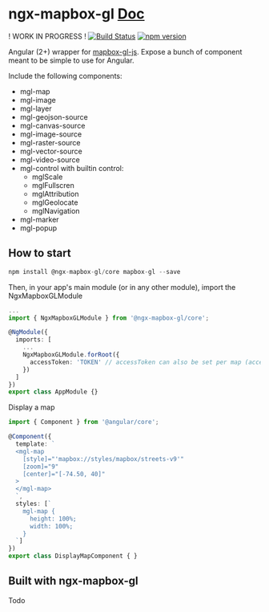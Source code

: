 # ngx-mapbox-gl [Doc](docs/API.md)

! WORK IN PROGRESS !
[![Build Status](https://travis-ci.org/Wykks/ngx-mapbox-gl.svg?branch=master)](https://travis-ci.org/Wykks/ngx-mapbox-gl)
[![npm version](https://img.shields.io/npm/v/@ngx-mapbox-gl/core.svg?style=flat)](https://www.npmjs.com/package/@ngx-mapbox-gl/core)

Angular (2+) wrapper for [mapbox-gl-js](https://www.mapbox.com/mapbox-gl-js/api/). Expose a bunch of component meant to be simple to use for Angular.

Include the following components:
- mgl-map
- mgl-image
- mgl-layer
- mgl-geojson-source
- mgl-canvas-source
- mgl-image-source
- mgl-raster-source
- mgl-vector-source
- mgl-video-source
- mgl-control with builtin control:
  - mglScale
  - mglFullscren
  - mglAttribution
  - mglGeolocate
  - mglNavigation
- mgl-marker
- mgl-popup

## How to start

```javascript
npm install @ngx-mapbox-gl/core mapbox-gl --save
```

Then, in your app's main module (or in any other module), import the NgxMapboxGLModule
```typescript
...
import { NgxMapboxGLModule } from '@ngx-mapbox-gl/core';

@NgModule({
  imports: [
    ...
    NgxMapboxGLModule.forRoot({
      accessToken: 'TOKEN' // accessToken can also be set per map (accessToken input of mgl-map)
    })
  ]
})
export class AppModule {}
```

Display a map
```typescript
import { Component } from '@angular/core';

@Component({
  template: `
  <mgl-map
    [style]="'mapbox://styles/mapbox/streets-v9'"
    [zoom]="9"
    [center]="[-74.50, 40]"
  >
  </mgl-map>
  `,
  styles: [`
    mgl-map {
      height: 100%;
      width: 100%;
    }
  `]
})
export class DisplayMapComponent { }
```

## Built with ngx-mapbox-gl
Todo
